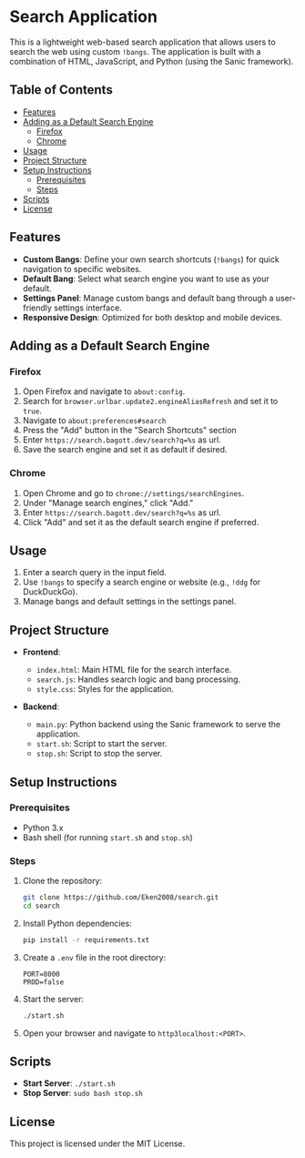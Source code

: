 # Search Application

This is a lightweight web-based search application that allows users to search the web using custom `!bangs`. The application is built with a combination of HTML, JavaScript, and Python (using the Sanic framework).



## Table of Contents

- [Features](#features)
- [Adding as a Default Search Engine](#adding-as-a-default-search-engine)
     - [Firefox](#firefox)
     - [Chrome](#chrome)
- [Usage](#usage)
- [Project Structure](#project-structure)
- [Setup Instructions](#setup-instructions)
     - [Prerequisites](#prerequisites)
     - [Steps](#steps)
- [Scripts](#scripts)
- [License](#license)

## Features

- **Custom Bangs**: Define your own search shortcuts (`!bangs`) for quick navigation to specific websites.
- **Default Bang**: Select what search engine you want to use as your default.
- **Settings Panel**: Manage custom bangs and default bang through a user-friendly settings interface.
- **Responsive Design**: Optimized for both desktop and mobile devices.



## Adding as a Default Search Engine

### Firefox

1. Open Firefox and navigate to `about:config`.
2. Search for `browser.urlbar.update2.engineAliasRefresh` and set it to `true`.
3. Navigate to `about:preferences#search`
4. Press the "Add" button in the "Search Shortcuts" section
5. Enter `https://search.bagott.dev/search?q=%s` as url.
6. Save the search engine and set it as default if desired.

### Chrome

1. Open Chrome and go to `chrome://settings/searchEngines`.
2. Under "Manage search engines," click "Add."
3. Enter `https://search.bagott.dev/search?q=%s` as url.
4. Click "Add" and set it as the default search engine if preferred.



## Usage

1. Enter a search query in the input field.
2. Use `!bangs` to specify a search engine or website (e.g., `!ddg` for DuckDuckGo).
3. Manage bangs and default settings in the settings panel.



## Project Structure

- **Frontend**:
    - `index.html`: Main HTML file for the search interface.
    - `search.js`: Handles search logic and bang processing.
    - `style.css`: Styles for the application.

- **Backend**:
    - `main.py`: Python backend using the Sanic framework to serve the application.
    - `start.sh`: Script to start the server.
    - `stop.sh`: Script to stop the server.



## Setup Instructions

### Prerequisites

- Python 3.x
- Bash shell (for running `start.sh` and `stop.sh`)

### Steps

1. Clone the repository:
     ```bash
     git clone https://github.com/Eken2008/search.git
     cd search
     ```

2. Install Python dependencies:
     ```bash
     pip install -r requirements.txt
     ```

3. Create a `.env` file in the root directory:
     ```env
     PORT=8000
     PROD=false
     ```

4. Start the server:
     ```bash
     ./start.sh
     ```

5. Open your browser and navigate to `http3localhost:<PORT>`.



## Scripts

- **Start Server**: `./start.sh`
- **Stop Server**: `sudo bash stop.sh`



## License

This project is licensed under the MIT License.
